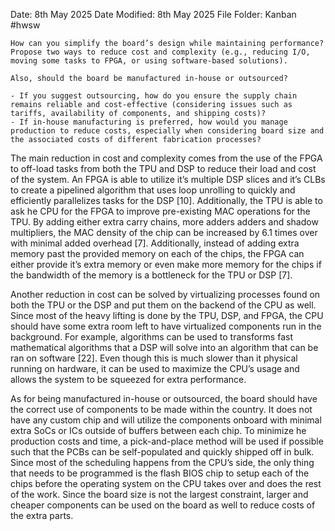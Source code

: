 Date: 8th May 2025
Date Modified: 8th May 2025
File Folder: Kanban
#hwsw 

```ad-summary
How can you simplify the board’s design while maintaining performance? Propose two ways to reduce cost and complexity (e.g., reducing I/O, moving some tasks to FPGA, or using software-based solutions).

Also, should the board be manufactured in-house or outsourced?

- If you suggest outsourcing, how do you ensure the supply chain remains reliable and cost-effective (considering issues such as tariffs, availability of components, and shipping costs)?
- If in-house manufacturing is preferred, how would you manage production to reduce costs, especially when considering board size and the associated costs of different fabrication processes?
```

The main reduction in cost and complexity comes from the use of the FPGA to off-load tasks from both the TPU and DSP to reduce their load and cost of the system. An FPGA is able to utilize it’s multiple DSP slices and it’s CLBs to create a pipelined algorithm that uses loop unrolling to quickly and efficiently parallelizes tasks for the DSP [10]. Additionally, the TPU is able to ask he CPU for the FPGA to improve pre-existing MAC operations for the TPU. By adding either extra carry chains, more adders adders and shadow multipliers, the MAC density of the chip can be increased by 6.1 times over with minimal added overhead [7]. Additionally, instead of adding extra memory past the provided memory on each of the chips, the FPGA can either provide it’s extra memory or even make more memory for the chips if the bandwidth of the memory is a bottleneck for the TPU or DSP [7]. 

Another reduction in cost can be solved by virtualizing processes found on both the TPU or the DSP and put them on the backend of the CPU as well. Since most of the heavy lifting is done by the TPU, DSP, and FPGA, the CPU should have some extra room left to have virtualized components run in the background. For example, algorithms can be used to transforms fast mathematical algorithms that a DSP will solve into an algorithm that can be ran on software [22]. Even though this is much slower than it physical running on hardware, it can be used to maximize the CPU’s usage and allows the system to be squeezed for extra performance.

As for being manufactured in-house or outsourced, the board should have the correct use of components to be made within the country. It does not have any custom chip and will utilize the components onboard with minimal extra SoCs or ICs outside of buffers between each chip. To minimize he production costs and time, a pick-and-place method will be used if possible such that the PCBs can be self-populated and quickly shipped off in bulk. Since most of the scheduling happens from the CPU’s side, the only thing that needs to be programmed is the flash BIOS chip to setup each of the chips before the operating system on the CPU takes over and does the rest of the work. Since the board size is not the largest constraint, larger and cheaper components can be used on the board as well to reduce costs of the extra parts.